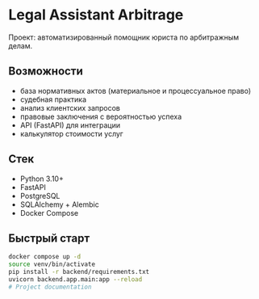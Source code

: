 # Legal Assistant Arbitrage

Проект: автоматизированный помощник юриста по арбитражным делам.

## Возможности
- база нормативных актов (материальное и процессуальное право)
- судебная практика
- анализ клиентских запросов
- правовые заключения с вероятностью успеха
- API (FastAPI) для интеграции
- калькулятор стоимости услуг

## Стек
- Python 3.10+
- FastAPI
- PostgreSQL
- SQLAlchemy + Alembic
- Docker Compose

## Быстрый старт
```bash
docker compose up -d
source venv/bin/activate
pip install -r backend/requirements.txt
uvicorn backend.app.main:app --reload
# Project documentation
